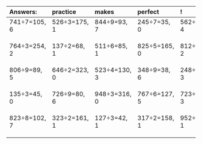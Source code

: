 | Answers: | practice | makes | perfect | ! |
| :--- | :--- | :--- | :--- | :--- |
| 741÷7=105, 6 | 526÷3=175, 1 | 844÷9=93, 7 | 245÷7=35, 0 | 562÷6=93, 4 | 
|   |   |   |   |   | 
|   |   |   |   |   | 
|   |   |   |   |   | 
| 764÷3=254, 2 | 137÷2=68, 1 | 511÷6=85, 1 | 825÷5=165, 0 | 812÷5=162, 2 | 
|   |   |   |   |   | 
|   |   |   |   |   | 
|   |   |   |   |   | 
| 806÷9=89, 5 | 646÷2=323, 0 | 523÷4=130, 3 | 348÷9=38, 6 | 248÷5=49, 3 | 
|   |   |   |   |   | 
|   |   |   |   |   | 
|   |   |   |   |   | 
| 135÷3=45, 0 | 726÷9=80, 6 | 948÷3=316, 0 | 767÷6=127, 5 | 723÷5=144, 3 | 
|   |   |   |   |   | 
|   |   |   |   |   | 
|   |   |   |   |   | 
| 823÷8=102, 7 | 323÷2=161, 1 | 127÷3=42, 1 | 317÷2=158, 1 | 952÷3=317, 1 | 
|   |   |   |   |   | 
|   |   |   |   |   | 
|   |   |   |   |   | 
